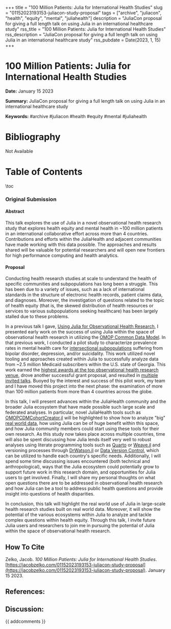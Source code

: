 +++
title = "100 Million Patients: Julia for International Health Studies"
slug = "01152023193153-juliacon-study-proposal"
tags = ["archive", "juliacon", "health", "equity", "mental", "juliahealth"]
description = "JuliaCon proposal for giving a full length talk on using Julia in an international healthcare study"
rss_title = "100 Million Patients: Julia for International Health Studies"
rss_description = "JuliaCon proposal for giving a full length talk on using Julia in an international healthcare study"
rss_pubdate = Date(2023, 1, 15)
+++



100 Million Patients: Julia for International Health Studies
=========

**Date:** January 15 2023

**Summary:** JuliaCon proposal for giving a full length talk on using Julia in an international healthcare study

**Keywords:** #archive #juliacon #health #equity #mental #juliahealth

Bibliography
==========

Not Available

Table of Contents
=========

\toc

### Original Submission

#### Abstract

This talk explores the use of Julia in a novel observational health research study that explores health equity and mental health in ~100 million patients in an international collaborative effort across more than 4 countries. Contributions and efforts within the JuliaHealth and adjacent communities have made working with this data possible. The approaches and results shared will be valuable for potential researchers and will open new frontiers for high performance computing and health analytics.

#### Proposal

Conducting health research studies at scale to understand the health of specific communities and subpopulations has long been a struggle. This has been due to a variety of issues, such as a lack of international standards in the structure of electronic health records, patient claims data, and diagnoses. Moreover, the investigation of questions related to the topic of health equity (that is, the skewed distribution of health resources or services to various subpopulations seeking healthcare) has been largely stalled due to these problems.

In a previous talk I gave, [Using Julia for Observational Health Research](https://www.youtube.com/watch?v=5XsWUZX6lFM), I presented early work on the success of using Julia within the space of observational health research in utilizing the [OMOP Common Data Model](https://jacobzelko.com/02082021170353-cdm-standardized-tables/). In that previous work, I conducted a pilot study to characterize prevalence rates in mental health care for [intersectional subpopulations](https://jacobzelko.com/11042022141714-what-intersectionality-theory/#workable_definitions_of_intersectionality) suffering from bipolar disorder, depression, and/or suicidality. This work utilized novel tooling and approaches created within Julia to successfully analyze data from ~2.5 million Medicaid subscribers within the U.S. state of Georgia. This work earned the [highest awards at the top observational health research venue](https://www.ohdsi.org/2022-collaborator-showcase), drove another successful grant proposal, and resulted in [multiple invited talks](https://www.nahdo.org/conference/2022/agenda). Buoyed by the interest and success of this pilot work, my team and I have moved this project into the next phase: the examination of more than 100 million patients from more than 4 countries across the globe.

In this talk, I will present advances within the JuliaHealth community and the broader Julia ecosystem that have made possible such large scale and federated analyses. In particular, novel JuliaHealth tools such as [OMOPCDMCohortCreator.jl](https://juliahealth.org/OMOPCDMCohortCreator.jl/) will be highlighted to show how to analyze "big" [real world data](https://jacobzelko.com/10282021140730-real-world-evidence/#united_states_food_and_drug_administration_definitions), how using Julia can be of huge benefit within this space, and how Julia community members could start using these tools for their own research. As this study now takes place across multiple countries, time will also be spent discussing how Julia lends itself very well to robust analyses using literate programming tools such as [Quarto](https://quarto.org) or [Weave.jl](https://github.com/JunoLab/Weave.jl) and versioning processes through [DrWatson.jl](https://github.com/JuliaDynamics/DrWatson.jl) or [Data Version Control](https://github.com/iterative/dvc), which can be utilized to handle each country's specific needs. Additionally, I will spend some time discussing issues encountered (both technical and anthropological), ways that the Julia ecosystem could potentially grow to support future work in this research domain, and opportunities for Julia users to get involved. Finally, I will share my personal thoughts on what open questions there are to be addressed in observational health research and how Julia can be a tool to address public health questions and provide insight into questions of health disparities.

In conclusion, this talk will highlight the real world use of Julia in large-scale health research studies built on real world data. Moreover, it will show the potential of the various ecosystems within Julia to analyze and tackle complex questions within health equity. Through this talk, I invite future Julia users and researchers to join me in pursuing the potential of Julia within the space of observational health research.
## How To Cite

 Zelko, Jacob. _100 Million Patients: Julia for International Health Studies_. [https://jacobzelko.com/01152023193153-juliacon-study-proposal](https://jacobzelko.com/01152023193153-juliacon-study-proposal). January 15 2023.
## References:
## Discussion: 

{{ addcomments }}
